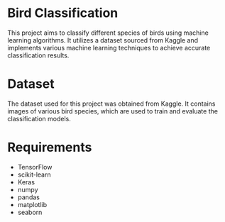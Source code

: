 # Bird Classification 
This project aims to classify different species of birds using machine learning algorithms. It utilizes a dataset sourced from Kaggle and implements various machine learning techniques to achieve accurate classification results.

# Dataset
The dataset used for this project was obtained from Kaggle. It contains images of various bird species, which are used to train and evaluate the classification models.

# Requirements
* TensorFlow 
* scikit-learn
* Keras
* numpy
* pandas
* matplotlib
* seaborn

